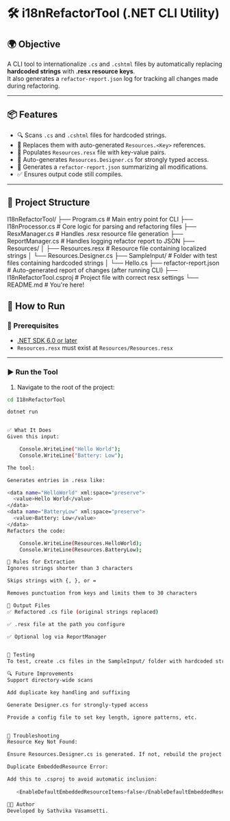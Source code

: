 # 🛠️ i18nRefactorTool (.NET CLI Utility)

## 🌍 Objective

A CLI tool to internationalize `.cs` and `.cshtml` files by automatically replacing **hardcoded strings** with **.resx resource keys**.  
It also generates a `refactor-report.json` log for tracking all changes made during refactoring.

---

## 📦 Features

- 🔍 Scans `.cs` and `.cshtml` files for hardcoded strings.
- 🔁 Replaces them with auto-generated `Resources.<Key>` references.
- 🧾 Populates `Resources.resx` file with key-value pairs.
- 📄 Auto-generates `Resources.Designer.cs` for strongly typed access.
- 📝 Generates a `refactor-report.json` summarizing all modifications.
- ✅ Ensures output code still compiles.

---

## 📁 Project Structure

I18nRefactorTool/
├── Program.cs # Main entry point for CLI
├── I18nProcessor.cs # Core logic for parsing and refactoring files
├── ResxManager.cs # Handles .resx resource file generation
├── ReportManager.cs # Handles logging refactor report to JSON
├── Resources/
│ ├── Resources.resx # Resource file containing localized strings
│ └── Resources.Designer.cs 
├── SampleInput/ # Folder with test files containing hardcoded strings
│ └── Hello.cs
├── refactor-report.json # Auto-generated report of changes (after running CLI)
├── I18nRefactorTool.csproj # Project file with correct resx settings
└── README.md # You're here!

## 🚀 How to Run

### 🧰 Prerequisites

- [.NET SDK 6.0 or later](https://dotnet.microsoft.com/download)
- `Resources.resx` must exist at `Resources/Resources.resx`

---

### ▶️ Run the Tool

1. Navigate to the root of the project:

```bash
cd I18nRefactorTool

dotnet run 


✅ What It Does
Given this input:

    Console.WriteLine("Hello World");
    Console.WriteLine("Battery: Low");

The tool:

Generates entries in .resx like:

<data name="HelloWorld" xml:space="preserve">
  <value>Hello World</value>
</data>
<data name="BatteryLow" xml:space="preserve">
  <value>Battery: Low</value>
</data>
Refactors the code:

    Console.WriteLine(Resources.HelloWorld);
    Console.WriteLine(Resources.BatteryLow);

📒 Rules for Extraction
Ignores strings shorter than 3 characters

Skips strings with {, }, or =

Removes punctuation from keys and limits them to 30 characters

📄 Output Files
✅ Refactored .cs file (original strings replaced)

✅ .resx file at the path you configure

✅ Optional log via ReportManager


🧪 Testing
To test, create .cs files in the SampleInput/ folder with hardcoded strings and run the tool.

🔍 Future Improvements
Support directory-wide scans

Add duplicate key handling and suffixing

Generate Designer.cs for strongly-typed access

Provide a config file to set key length, ignore patterns, etc.


🐞 Troubleshooting
Resource Key Not Found:

Ensure Resources.Designer.cs is generated. If not, rebuild the project or right-click Resources.resx → Run Custom Tool in IDE.

Duplicate EmbeddedResource Error:

Add this to .csproj to avoid automatic inclusion:
   
   <EnableDefaultEmbeddedResourceItems>false</EnableDefaultEmbeddedResourceItems>

👩‍💻 Author
Developed by Sathvika Vasamsetti.